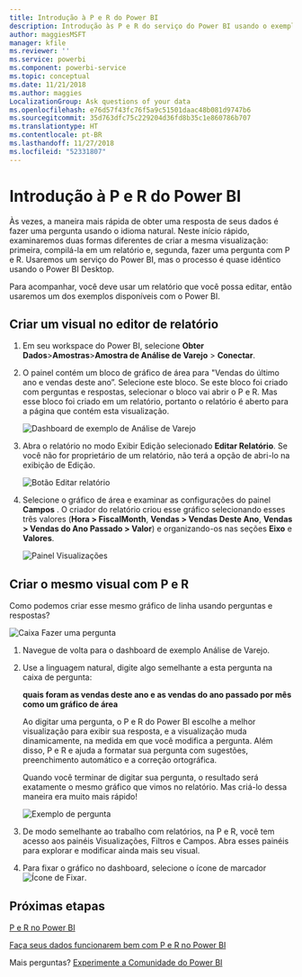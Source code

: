 ```yaml
---
title: Introdução à P e R do Power BI
description: Introdução às P e R do serviço do Power BI usando o exemplo de Análise de Varejo
author: maggiesMSFT
manager: kfile
ms.reviewer: ''
ms.service: powerbi
ms.component: powerbi-service
ms.topic: conceptual
ms.date: 11/21/2018
ms.author: maggies
LocalizationGroup: Ask questions of your data
ms.openlocfilehash: e76d57f43fc76f5a9c51501daac48b081d9747b6
ms.sourcegitcommit: 35d763dfc75c229204d36fd8b35c1e860786b707
ms.translationtype: HT
ms.contentlocale: pt-BR
ms.lasthandoff: 11/27/2018
ms.locfileid: "52331807"
---
```

# <a name="get-started-with-power-bi-qa"></a>Introdução à P e R do Power BI

Às vezes, a maneira mais rápida de obter uma resposta de seus dados é fazer uma pergunta usando o idioma natural.  Neste início rápido, examinaremos duas formas diferentes de criar a mesma visualização: primeira, compilá-la em um relatório e, segunda, fazer uma pergunta com P e R. Usaremos um serviço do Power BI, mas o processo é quase idêntico usando o Power BI Desktop.

Para acompanhar, você deve usar um relatório que você possa editar, então usaremos um dos exemplos disponíveis com o Power BI.

## <a name="create-a-visual-in-the-report-editor"></a>Criar um visual no editor de relatório

1. Em seu workspace do Power BI, selecione **Obter Dados**\>**Amostras**\>**Amostra de Análise de Varejo** > **Conectar**.
   
2. O painel contém um bloco de gráfico de área para "Vendas do último ano e vendas deste ano”.  Selecione este bloco. Se este bloco foi criado com perguntas e respostas, selecionar o bloco vai abrir o P e R. Mas esse bloco foi criado em um relatório, portanto o relatório é aberto para a página que contém esta visualização.

    ![Dashboard de exemplo de Análise de Varejo](media/power-bi-visualization-introduction-to-q-and-a/power-bi-dashboard.png)

1. Abra o relatório no modo Exibir Edição selecionado **Editar Relatório**.  Se você não for proprietário de um relatório, não terá a opção de abri-lo na exibição de Edição.
   
    ![Botão Editar relatório](media/power-bi-visualization-introduction-to-q-and-a/power-bi-edit-report.png)
4. Selecione o gráfico de área e examinar as configurações do painel **Campos** .  O criador do relatório criou esse gráfico selecionando esses três valores (**Hora > FiscalMonth**, **Vendas > Vendas Deste Ano**, **Vendas > Vendas do Ano Passado > Valor**) e organizando-os nas seções **Eixo** e **Valores**.
   
    ![Painel Visualizações](media/power-bi-visualization-introduction-to-q-and-a/gnatutorial_3-new.png)

## <a name="create-the-same-visual-with-qa"></a>Criar o mesmo visual com P e R

Como podemos criar esse mesmo gráfico de linha usando perguntas e respostas?

![Caixa Fazer uma pergunta](media/power-bi-visualization-introduction-to-q-and-a/power-bi-qna.png)

1. Navegue de volta para o dashboard de exemplo Análise de Varejo.
2. Use a linguagem natural, digite algo semelhante a esta pergunta na caixa de pergunta:
   
   **quais foram as vendas deste ano e as vendas do ano passado por mês como um gráfico de área**
   
   Ao digitar uma pergunta, o P e R do Power BI escolhe a melhor visualização para exibir sua resposta, e a visualização muda dinamicamente, na medida em que você modifica a pergunta. Além disso, P e R e ajuda a formatar sua pergunta com sugestões, preenchimento automático e a correção ortográfica.
   
   Quando você terminar de digitar sua pergunta, o resultado será exatamente o mesmo gráfico que vimos no relatório.  Mas criá-lo dessa maneira era muito mais rápido!
   
   ![Exemplo de pergunta](media/power-bi-visualization-introduction-to-q-and-a/powerbi-qna-areachart.png)
3. De modo semelhante ao trabalho com relatórios, na P e R, você tem acesso aos painéis Visualizações, Filtros e Campos.  Abra esses painéis para explorar e modificar ainda mais seu visual.
4. Para fixar o gráfico no dashboard, selecione o ícone de marcador ![Ícone de Fixar](media/power-bi-visualization-introduction-to-q-and-a/pinnooutline.png).

## <a name="next-steps"></a>Próximas etapas
[P e R no Power BI](consumer/end-user-q-and-a.md)

[Faça seus dados funcionarem bem com P e R no Power BI](service-prepare-data-for-q-and-a.md)

Mais perguntas? [Experimente a Comunidade do Power BI](http://community.powerbi.com/)

